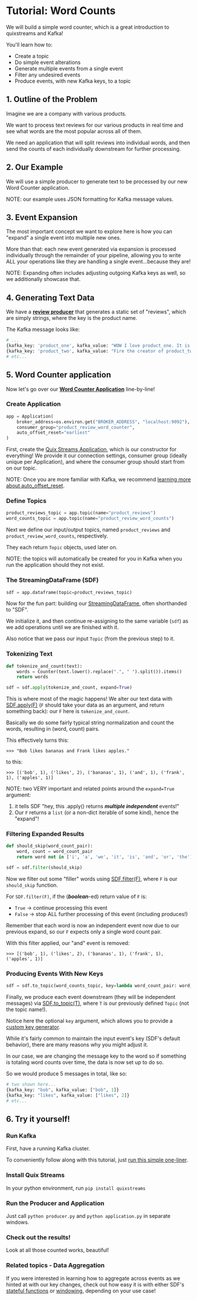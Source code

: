 # Tutorial: Word Counts

We will build a simple word counter, which is a great introduction to quixstreams and Kafka!

You'll learn how to:

- Create a topic
- Do simple event alterations
- Generate multiple events from a single event
- Filter any undesired events
- Produce events, with new Kafka keys, to a topic



## 1. Outline of the Problem

Imagine we are a company with various products. 

We want to process text reviews for our various products in real time 
and see what words are the most popular across all of them.

We need an application that will split reviews into individual words, and then send
the counts of each individually downstream for further processing.

## 2. Our Example

We will use a simple producer to generate text to be processed by our 
new Word Counter application.

NOTE: our example uses JSON formatting for Kafka message values.



## 3. Event Expansion
 
The most important concept we want to explore here is how you can "expand" a single
event into multiple new ones.

More than that: each new event generated via expansion is processed individually
through the remainder of your pipeline, allowing you to write ALL your operations 
like they are handling a single event...because they are!

NOTE: Expanding often includes adjusting outgoing Kafka keys as well, so we additionally
showcase that.

## 4. Generating Text Data

We have a [**review producer**](producer.py) that generates a static set of "reviews", 
which are simply strings, where the key is the product name.

The Kafka message looks like:

```python
# ...
{kafka_key: 'product_one', kafka_value: "WOW I love product_one. It is the best."}
{kafka_key: 'product_two', kafka_value: "Fire the creator of product_two please."}
# etc...
```


## 5. Word Counter application

Now let's go over our [**Word Counter Application**](application.py) line-by-line!

### Create Application

```python
app = Application(
    broker_address=os.environ.get("BROKER_ADDRESS", "localhost:9092"),
    consumer_group="product_review_word_counter",
    auto_offset_reset="earliest"
)
```

First, create the [Quix Streams Application](../../configuration.md), which is our constructor for everything! We provide it our connection settings, consumer group (ideally unique per Application), and where the consumer group should start from on our topic. 

NOTE: Once you are more familiar with Kafka, we recommend [learning more about auto_offset_reset](https://www.quix.io/blog/kafka-auto-offset-reset-use-cases-and-pitfalls).

### Define Topics

```python
product_reviews_topic = app.topic(name="product_reviews")
word_counts_topic = app.topic(name="product_review_word_counts")
```

Next we define our input/output topics, named `product_reviews` and `product_review_word_counts`, respectively. 

They each return `Topic` objects, used later on.

NOTE: the topics will automatically be created for you in Kafka when you run the application should they not exist.


### The StreamingDataFrame (SDF)

```python
sdf = app.dataframe(topic=product_reviews_topic)
```

Now for the fun part: building our [StreamingDataFrame](../../processing.md#introduction-to-streamingdataframe), often shorthanded to "SDF".  

We initialize it, and then continue re-assigning to the same variable (`sdf`) as we add operations until we are finished with it.

Also notice that we pass our input `Topic` (from the previous step) to it.

### Tokenizing Text

```python
def tokenize_and_count(text):
    words = Counter(text.lower().replace(".", " ").split()).items()
    return words

sdf = sdf.apply(tokenize_and_count, expand=True)
```

This is where most of the magic happens! We alter our text data with [SDF.apply(F)](../../processing.md#streamingdataframeapply) (`F` should take your data as an 
argument, and return something back): our `F` here is `tokenize_and_count`.

Basically we do some fairly typical string normalization and count the words, resulting in (word, count) pairs.


This effectively turns this:

`>>> "Bob likes bananas and Frank likes apples."`

to this:

`>>> [('bob', 1), ('likes', 2), ('bananas', 1), ('and', 1), ('frank', 1), ('apples', 1)]`


NOTE: two VERY important and related points around the `expand=True` argument:
1. it tells SDF "hey, this .apply() returns _**multiple independent**_ events!"
2. Our `F` returns a `list` (or a non-dict iterable of some kind), hence the "expand"!


### Filtering Expanded Results

```python
def should_skip(word_count_pair):
    word, count = word_count_pair
    return word not in ['i', 'a', 'we', 'it', 'is', 'and', 'or', 'the']

sdf = sdf.filter(should_skip)
```

Now we filter out some "filler" words using [SDF.filter(F)](../../processing.md#streamingdataframefilter), where `F` is our `should_skip` function. 

For `SDF.filter(F)`, if the (_**boolean**_-ed) return value of `F` is: 
- `True` -> continue processing this event
- `False` -> stop ALL further processing of this event (including produces!)

Remember that each word is now an independent event now due to our previous expand, so our
`F` expects only a single word count pair.

With this filter applied, our "and" event is removed:

`>>> [('bob', 1), ('likes', 2), ('bananas', 1), ('frank', 1), ('apples', 1)]`


### Producing Events With New Keys

```python
sdf = sdf.to_topic(word_counts_topic, key=lambda word_count_pair: word_count_pair[0])
```

Finally, we produce each event downstream (they will be independent messages) 
via [SDF.to_topic(T)](../../processing.md#writing-data-to-kafka-topics), where `T` is our previously defined `Topic` (not the topic name!).

Notice here the optional `key` argument, which allows you to provide a [custom key generator](../../processing.md#changing-message-key-before-producing).

While it's fairly common to maintain the input event's key (SDF's default behavior), 
there are many reasons why you might adjust it.

In our case, we are changing the message key to the word so
if something is totaling word counts over time, the data is now set up to do so.

So we would produce 5 messages in total, like so:

```python
# two shown here...
{kafka_key: "bob", kafka_value: ["bob", 1]}
{kafka_key: "likes", kafka_value: ["likes", 2]}
# etc...
```

## 6. Try it yourself!

### Run Kafka
First, have a running Kafka cluster. 

To conveniently follow along with this tutorial, just [run this simple one-liner](../tutorials-overview.md#running-kafka-locally).

### Install Quix Streams
In your python environment, run `pip install quixstreams`

### Run the Producer and Application
Just call `python producer.py` and `python application.py` in separate windows.

### Check out the results!

Look at all those counted works, beautiful!

### Related topics - Data Aggregation

If you were interested in learning how to aggregate across events as we hinted
at with our key changes, check out how easy it is with either SDF's [stateful functions](../../processing.md#using-state-store)
or [windowing](../../windowing.md), depending on your use case!

